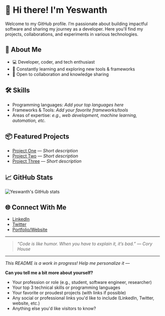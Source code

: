 # 👋 Hi there! I'm Yeswanth

Welcome to my GitHub profile. I’m passionate about building impactful software and sharing my journey as a developer. Here you'll find my projects, collaborations, and experiments in various technologies.

## 🚀 About Me

- 💻 Developer, coder, and tech enthusiast
- 🌱 Constantly learning and exploring new tools & frameworks
- 🤝 Open to collaboration and knowledge sharing

## 🛠️ Skills

- Programming languages: _Add your top languages here_
- Frameworks & Tools: _Add your favorite frameworks/tools_
- Areas of expertise: _e.g., web development, machine learning, automation, etc._

## 📦 Featured Projects

- [Project One](#) — _Short description_
- [Project Two](#) — _Short description_
- [Project Three](#) — _Short description_

## 📈 GitHub Stats

![Yeswanth's GitHub stats](https://github-readme-stats.vercel.app/api?username=yeswanthhub-14&show_icons=true&theme=radical)

## 🌐 Connect With Me

- [LinkedIn](#)
- [Twitter](#)
- [Portfolio/Website](#)

---

> _“Code is like humor. When you have to explain it, it’s bad.” — Cory House_

---

_This README is a work in progress! Help me personalize it —_

**Can you tell me a bit more about yourself?**
- Your profession or role (e.g., student, software engineer, researcher)
- Your top 3 technical skills or programming languages
- Your favorite or proudest projects (with links if possible)
- Any social or professional links you'd like to include (LinkedIn, Twitter, website, etc.)
- Anything else you'd like visitors to know?